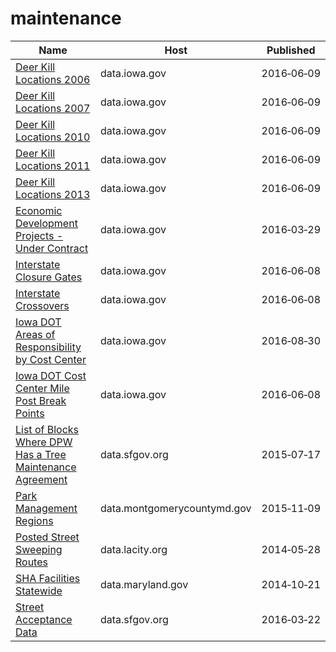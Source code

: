 # maintenance

Name | Host | Published
---- | ---- | ---------
[Deer Kill Locations 2006](../datasets/qu3k-zwp8.md) | data.iowa.gov | 2016&#x2011;06&#x2011;09
[Deer Kill Locations 2007](../datasets/i2pa-xk8y.md) | data.iowa.gov | 2016&#x2011;06&#x2011;09
[Deer Kill Locations 2010](../datasets/xcu6-b2ty.md) | data.iowa.gov | 2016&#x2011;06&#x2011;09
[Deer Kill Locations 2011](../datasets/tffi-yvjr.md) | data.iowa.gov | 2016&#x2011;06&#x2011;09
[Deer Kill Locations 2013](../datasets/gjb9-cjen.md) | data.iowa.gov | 2016&#x2011;06&#x2011;09
[Economic Development Projects - Under Contract](../datasets/g6gr-2p55.md) | data.iowa.gov | 2016&#x2011;03&#x2011;29
[Interstate Closure Gates](../datasets/25x6-mtdd.md) | data.iowa.gov | 2016&#x2011;06&#x2011;08
[Interstate Crossovers](../datasets/u3nj-7s36.md) | data.iowa.gov | 2016&#x2011;06&#x2011;08
[Iowa DOT Areas of Responsibility by Cost Center](../datasets/9xir-jrt6.md) | data.iowa.gov | 2016&#x2011;08&#x2011;30
[Iowa DOT Cost Center Mile Post Break Points](../datasets/45hs-d2sp.md) | data.iowa.gov | 2016&#x2011;06&#x2011;08
[List of Blocks Where DPW Has a Tree Maintenance Agreement](../datasets/fati-simc.md) | data.sfgov.org | 2015&#x2011;07&#x2011;17
[Park Management Regions](../datasets/8f6a-6s9t.md) | data.montgomerycountymd.gov | 2015&#x2011;11&#x2011;09
[Posted Street Sweeping Routes](../datasets/krk7-ayq2.md) | data.lacity.org | 2014&#x2011;05&#x2011;28
[SHA Facilities Statewide](../datasets/p76f-zpri.md) | data.maryland.gov | 2014&#x2011;10&#x2011;21
[Street Acceptance Data](../datasets/abvp-arbf.md) | data.sfgov.org | 2016&#x2011;03&#x2011;22

